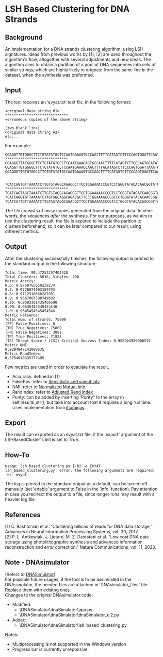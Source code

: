 # LSH Based Clustering for DNA Strands

## Background
An implementation for a DNA strands clustering algorithm, using LSH signatures. Ideas from previous works by [1], [2] are used throughout the algorithm's flow, altogether with several adjustments and new ideas. The algorithm aims to obtain a partition of a pool of DNA sequences into sets of similar strings, which are highly likely to orignate from the
same line in the dataset, when the synthesis was preformed.

## Input
The tool receives an 'evyat.txt' text file, in the following format: 
```
<original data string #1> 
*****************************
<erroneous copies of the above string>

(two blank line)
<original data string #2> 
etc...
```
For example:
```
CGAGGTTGTGGGCTTCTGTATATGCTCCAATGAAAGTGCCAACTTTTCATAGTCTTCCCAGTGGATTCAATGACGACATCGCACACATACCGCAGTGCGGAAGGCCTAG
*****************************
CGAGGGTTATGGGCTTCTGTATATGCCTCCAATGAACAGTGCCAACTTTTCATAGTCTTCCCAGTGGATATGACGACATCGCACACATACCGCAGTGCGGAAGGCCTAG
CGAGGTTGTGGGGCTTCTGTATATGCTCCAATGAAACCAACTTTTACATAGTCTTCCCAGTGGATTAAATGACGACATCGCACACATACCGCAGTGGCGGATAGGCCTAG
CGAGGGTTGTGTGGCCTTCTGTATATGCCAATGAAAGTGCCAACTTTTCATAGTCTTCCCAGTGGATTCAATGACGACATCGCACACATACCGCAGTGCGGAAGGCCTAG


TCATCAGTGTTAAAATCTTGTGTAGGCAGACGCTTCCTGGAAAACCCGTCCTGGGTATACACAACGGTATGTACACTCTAAGAATTGGTTGCCACTGCGCACTTCTAGG
*****************************
TCATCAGTAGCTAAATCTTGTGTAGGCAGACGCTTCCTGGAAAAACCCGTCCTGGGTATACATCAACGGTATGTACACTTTACGAATTAGTTGCCACTGCGCACTTCTAGG
TCATCAGGTGTTAAAATCTTGTGGCAGGCAGACGCTTCCTGGAAAACCCGTCCTGGGTATACACAACCGGTATGTACACTCTAAGATATTGGTTGCCACTGCGCACTTCTAGG
TCATCATTGTTAAAATCTTGTAGTAGGCAGACGCTTCCTGGAAAACCCGTCCTGGGTATACACAACGGTTATGTACACTCTAAGAATATGGTTGCCACATGCGCACTTCTAGG
```
The file consists of noisy copies generated from the original data. In other words, the sequences *after* the synthesis.
For our purposes, as we aim to test the clustering result, the file is expeted to include the parition to clusters beforehand, so it can be later compared to our result, using different metrics.

## Output
After the clustering successfully finishes, the following output is printed to the standard output in the following structure:
```
Total time: 90.47252297401428
Total Clusters: 5016, Singles: 290
Metric Accrcy:
0.6: 0.9760765550239234
0.7: 0.9726874003189793
0.8: 0.9712918660287081
0.9: 0.9667065390749602
0.95: 0.9593301435406698
0.99: 0.9545454545454546
1.0: 0.9545454545454546
Metric FalsePos:
Total num. of strands: 75009
(FP) False Positives: 0
(TN) True Negatives: 75009
(FN) False Negatives: 3081
(TP) True Positives: 71928
(TS) Threat Score / (CSI) Critical Success Index: 0.958924929008519
Metric NMI:
0.9294847141008635
Metric RandIndex:
0.5754018335777495
```
Few metrics are used in order to evaulate the result.
* Accuracy: defined in [1]
* FalsePos: refer to [Sensitivity and specificity](https://en.wikipedia.org/wiki/Sensitivity_and_specificity)
* NMI: refer to [Normalized Mutual Info](https://scikit-learn.org/stable/modules/generated/sklearn.metrics.normalized_mutual_info_score.html#sklearn.metrics.normalized_mutual_info_score)
* RandIndex: refer to [Adjusted Rand index](https://scikit-learn.org/stable/modules/generated/sklearn.metrics.adjusted_rand_score.html)
* Purity: can be added by inserting 'Purity" to the array in self.results_str(), but take into account that it requires a long run time. Uses implementation from [jhumigas](https://gist.github.com/jhumigas/010473a456462106a3720ca953b2c4e2).

## Export
The result can exported as an evyat.txt file, if the 'export' argument of the LSHBasedCluster's init is set to True.

## How-To
```
usage: lsh_based_clustering.py [-h] -e EVYAT
lsh_based_clustering.py: error: the following arguments are required: -e/--evyat
```
The log is printed to the standard output as a default, can be turned off manually (set 'enable' argument to False in the 'info' function). Pay attention in case you redirect the output to a file, since longer runs may result with a heavier log file.

## References
[1] C. Rashtchian et al. “Clustering billions of reads for DNA data storage,” Advances in Neural Information Processing Systems, vol. 30, 2017.\
[2] P. L. Antkowiak, J. Lietard, M. Z. Darestani et al. ”Low cost DNA data storage using photolithographic synthesis and advanced information reconstruction and error correction,” Nature Communications, vol. 11, 2020.

## Note - DNAsimulator
(Refers to [DNASimulator](https://github.com/gadihh/DNASimulator))\
For possible future usages, if the tool is to be assimilated in the DNAsimulator, the needed files are attached in 'DNAsimulator_files' file. Replace them with exisitng ones. \
Changes to the original DNAsimulator code:
* Modified:
	- \DNASimulator\dnaSimulator\app.py
	- \DNASimulator\dnaSimulator\dnaSimulator_ui2.py
* Added:
	- \DNASimulator\dnaSimulator\lsh_based_clustering.py

Notes:
- Multiprocessing is not supported in the Windows version
- Progress bar is currently unreponsive.
